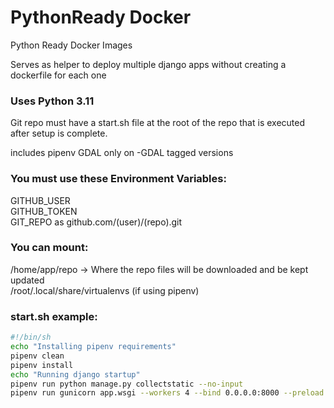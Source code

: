 # PythonReady Docker
Python Ready Docker Images
 
Serves as helper to deploy multiple django apps without creating a dockerfile for each one<br>

### Uses Python 3.11
Git repo must have a start.sh file at the root of the repo that is executed after setup is complete.

includes pipenv
GDAL only on -GDAL tagged versions

### You must use these Environment Variables:
GITHUB_USER<br>
GITHUB_TOKEN<br>
GIT_REPO as 	github.com/(user)/(repo).git<br>


### You can mount:
/home/app/repo -> Where the repo files will be downloaded and be kept updated<br>
/root/.local/share/virtualenvs (if using pipenv)<br>


### start.sh example:
```bash
#!/bin/sh
echo "Installing pipenv requirements"
pipenv clean
pipenv install
echo "Running django startup"
pipenv run python manage.py collectstatic --no-input
pipenv run gunicorn app.wsgi --workers 4 --bind 0.0.0.0:8000 --preload --timeout 0 --log-level "debug" --enable-stdio-inheritance
```
